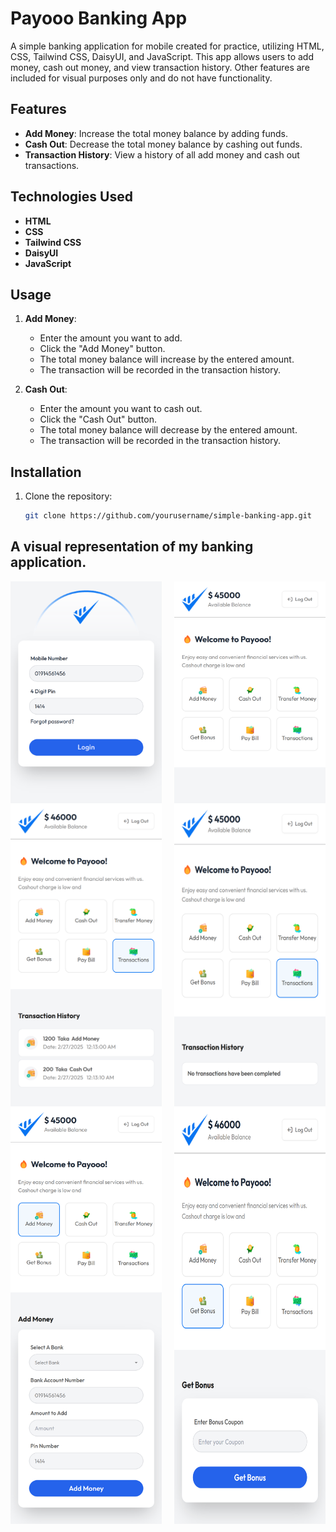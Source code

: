 # Payooo Banking App

A simple banking application for mobile created for practice, utilizing HTML, CSS, Tailwind CSS, DaisyUI, and JavaScript. This app allows users to add money, cash out money, and view transaction history. Other features are included for visual purposes only and do not have functionality.

## Features

- **Add Money**: Increase the total money balance by adding funds.
- **Cash Out**: Decrease the total money balance by cashing out funds.
- **Transaction History**: View a history of all add money and cash out transactions.

## Technologies Used

- **HTML**
- **CSS**
- **Tailwind CSS**
- **DaisyUI**
- **JavaScript**

## Usage

1. **Add Money**:

   - Enter the amount you want to add.
   - Click the "Add Money" button.
   - The total money balance will increase by the entered amount.
   - The transaction will be recorded in the transaction history.

2. **Cash Out**:
   - Enter the amount you want to cash out.
   - Click the "Cash Out" button.
   - The total money balance will decrease by the entered amount.
   - The transaction will be recorded in the transaction history.

## Installation

1. Clone the repository:
   ```bash
   git clone https://github.com/yourusername/simple-banking-app.git
   ```

## A visual representation of my banking application.

<div style="display: flex; justify-content: space-between;">
  <img src="./web_pic/pic1.png" style="width: 48%; margin-right: 2%;">
  <img src="./web_pic/pic6.png" style="width: 48%; margin-left: 2%;">
</div>
<div style="display: flex; justify-content: space-between;">
  <img src="./web_pic/pic 4.png" style="width: 48%; margin-right: 2%;">
  <img src="./web_pic/pic5.png" style="width: 48%; margin-left: 2%;">
</div>
<div style="display: flex; justify-content: space-between;">
  <img src="./web_pic/pic2.png" style="width: 48%; margin-right: 2%;">
  <img src="./web_pic/pic3.png" style="width: 48%; margin-left: 2%;">
</div>
